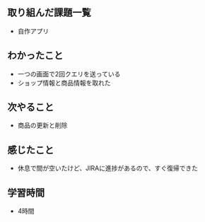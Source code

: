 ## 取り組んだ課題一覧
- 自作アプリ

## わかったこと
- 一つの画面で2回クエリを送っている
- ショップ情報と商品情報を取れた

## 次やること
- 商品の更新と削除

## 感じたこと
- 休息で間が空いたけど、JIRAに進捗があるので、すぐ復帰できた

## 学習時間
- 4時間